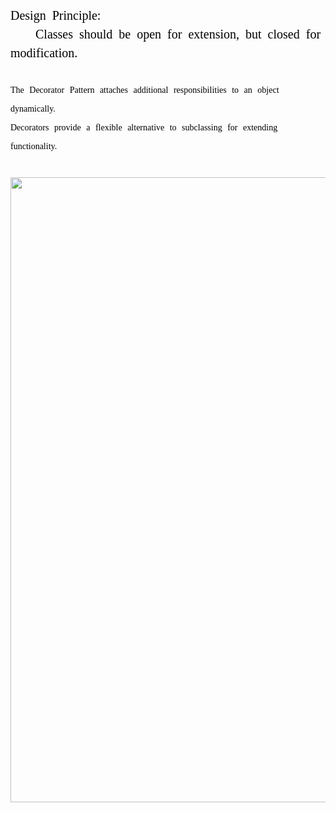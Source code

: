 <font style="font-size: 20px; color: black; font-family: 微软雅黑; white-space: pre-wrap; line-height: 30px; word-spacing: 5px; word-break: normal">
Design Principle:
    Classes should be open for extension, but closed for modification.
</font>

<font style="color: black; font-family: 微软雅黑; white-space: pre-wrap; line-height: 30px; word-spacing: 5px; word-break: normal">
The Decorator Pattern attaches additional responsibilities to an object dynamically.
Decorators provide a flexible alternative to subclassing for extending functionality.
</font><br />


<br/>
<image src="static/cs/base/design-pattern/img/3.png" style="width:1000px" />
